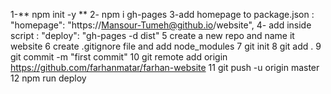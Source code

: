 1-** npm init -y **
2- npm i gh-pages
3-add homepage to package.json : 
"homepage": "https://Mansour-Tumeh@github.io/website",
4- add inside script :
 "deploy": "gh-pages -d dist"
 5 create a new repo and name it website
6 create .gitignore file and add node_modules 
7 git init 
8 git add .
9 git commit -m "first commit"
10 git remote add origin https://github.com/farhanmatar/farhan-website
11 git push -u origin master
12 npm run deploy